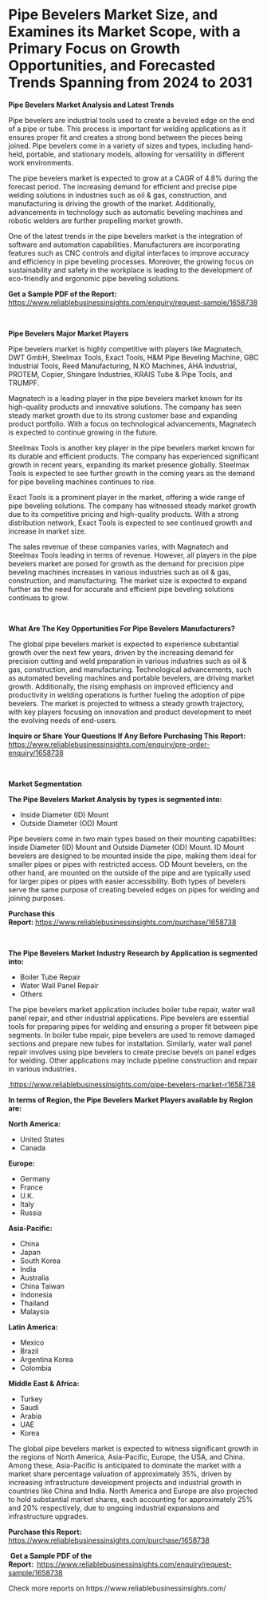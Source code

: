 <p><h1>Pipe Bevelers Market Size, and Examines its Market Scope, with a Primary Focus on Growth Opportunities, and Forecasted Trends Spanning from 2024 to 2031</h1></p><p><strong>Pipe Bevelers Market Analysis and Latest Trends</strong></p>
<p><p>Pipe bevelers are industrial tools used to create a beveled edge on the end of a pipe or tube. This process is important for welding applications as it ensures proper fit and creates a strong bond between the pieces being joined. Pipe bevelers come in a variety of sizes and types, including hand-held, portable, and stationary models, allowing for versatility in different work environments.</p><p>The pipe bevelers market is expected to grow at a CAGR of 4.8% during the forecast period. The increasing demand for efficient and precise pipe welding solutions in industries such as oil & gas, construction, and manufacturing is driving the growth of the market. Additionally, advancements in technology such as automatic beveling machines and robotic welders are further propelling market growth.</p><p>One of the latest trends in the pipe bevelers market is the integration of software and automation capabilities. Manufacturers are incorporating features such as CNC controls and digital interfaces to improve accuracy and efficiency in pipe beveling processes. Moreover, the growing focus on sustainability and safety in the workplace is leading to the development of eco-friendly and ergonomic pipe beveling solutions.</p></p>
<p><strong>Get a Sample PDF of the Report:&nbsp;</strong> <a href="https://www.reliablebusinessinsights.com/enquiry/request-sample/1658738">https://www.reliablebusinessinsights.com/enquiry/request-sample/1658738</a></p>
<p>&nbsp;</p>
<p><strong>Pipe Bevelers Major Market Players</strong></p>
<p><p>Pipe bevelers market is highly competitive with players like Magnatech, DWT GmbH, Steelmax Tools, Exact Tools, H&M Pipe Beveling Machine, GBC Industrial Tools, Reed Manufacturing, N.KO Machines, AHA Industrial, PROTEM, Copier, Shingare Industries, KRAIS Tube & Pipe Tools, and TRUMPF.</p><p>Magnatech is a leading player in the pipe bevelers market known for its high-quality products and innovative solutions. The company has seen steady market growth due to its strong customer base and expanding product portfolio. With a focus on technological advancements, Magnatech is expected to continue growing in the future.</p><p>Steelmax Tools is another key player in the pipe bevelers market known for its durable and efficient products. The company has experienced significant growth in recent years, expanding its market presence globally. Steelmax Tools is expected to see further growth in the coming years as the demand for pipe beveling machines continues to rise.</p><p>Exact Tools is a prominent player in the market, offering a wide range of pipe beveling solutions. The company has witnessed steady market growth due to its competitive pricing and high-quality products. With a strong distribution network, Exact Tools is expected to see continued growth and increase in market size.</p><p>The sales revenue of these companies varies, with Magnatech and Steelmax Tools leading in terms of revenue. However, all players in the pipe bevelers market are poised for growth as the demand for precision pipe beveling machines increases in various industries such as oil & gas, construction, and manufacturing. The market size is expected to expand further as the need for accurate and efficient pipe beveling solutions continues to grow.</p></p>
<p>&nbsp;</p>
<p><strong>What Are The Key Opportunities For Pipe Bevelers Manufacturers?</strong></p>
<p><p>The global pipe bevelers market is expected to experience substantial growth over the next few years, driven by the increasing demand for precision cutting and weld preparation in various industries such as oil & gas, construction, and manufacturing. Technological advancements, such as automated beveling machines and portable bevelers, are driving market growth. Additionally, the rising emphasis on improved efficiency and productivity in welding operations is further fueling the adoption of pipe bevelers. The market is projected to witness a steady growth trajectory, with key players focusing on innovation and product development to meet the evolving needs of end-users.</p></p>
<p><strong>Inquire or Share Your Questions If Any Before Purchasing This Report:</strong> <a href="https://www.reliablebusinessinsights.com/enquiry/pre-order-enquiry/1658738">https://www.reliablebusinessinsights.com/enquiry/pre-order-enquiry/1658738</a></p>
<p>&nbsp;</p>
<p><strong>Market Segmentation</strong></p>
<p><strong>The Pipe Bevelers Market Analysis by types is segmented into:</strong></p>
<p><ul><li>Inside Diameter (ID) Mount</li><li>Outside Diameter (OD) Mount</li></ul></p>
<p><p>Pipe bevelers come in two main types based on their mounting capabilities: Inside Diameter (ID) Mount and Outside Diameter (OD) Mount. ID Mount bevelers are designed to be mounted inside the pipe, making them ideal for smaller pipes or pipes with restricted access. OD Mount bevelers, on the other hand, are mounted on the outside of the pipe and are typically used for larger pipes or pipes with easier accessibility. Both types of bevelers serve the same purpose of creating beveled edges on pipes for welding and joining purposes.</p></p>
<p><strong>Purchase this Report:&nbsp;</strong><a href="https://www.reliablebusinessinsights.com/purchase/1658738">https://www.reliablebusinessinsights.com/purchase/1658738</a></p>
<p>&nbsp;</p>
<p><strong>The Pipe Bevelers Market Industry Research by Application is segmented into:</strong></p>
<p><ul><li>Boiler Tube Repair</li><li>Water Wall Panel Repair</li><li>Others</li></ul></p>
<p><p>The pipe bevelers market application includes boiler tube repair, water wall panel repair, and other industrial applications. Pipe bevelers are essential tools for preparing pipes for welding and ensuring a proper fit between pipe segments. In boiler tube repair, pipe bevelers are used to remove damaged sections and prepare new tubes for installation. Similarly, water wall panel repair involves using pipe bevelers to create precise bevels on panel edges for welding. Other applications may include pipeline construction and repair in various industries.</p></p>
<p><a href="https://www.reliablebusinessinsights.com/pipe-bevelers-market-r1658738">&nbsp;https://www.reliablebusinessinsights.com/pipe-bevelers-market-r1658738</a></p>
<p><strong>In terms of Region, the Pipe Bevelers Market Players available by Region are:</strong></p>
<p>
    <p> <strong> North America: </strong>
        <ul>
            <li>United States</li>
            <li>Canada</li>
        </ul>
        </p> 
    <p> <strong> Europe: </strong>
        <ul>
            <li>Germany</li>
            <li>France</li>
            <li>U.K.</li>
            <li>Italy</li>
            <li>Russia</li>
        </ul>
        </p> 
    <p> <strong> Asia-Pacific: </strong>
        <ul>
            <li>China</li>
            <li>Japan</li>
            <li>South Korea</li>
            <li>India</li>
            <li>Australia</li>
            <li>China Taiwan</li>
            <li>Indonesia</li>
            <li>Thailand</li>
            <li>Malaysia</li>
        </ul>
        </p> 
    <p> <strong> Latin America: </strong>
        <ul>
            <li>Mexico</li>
            <li>Brazil</li>
            <li>Argentina Korea</li>
            <li>Colombia</li>
        </ul>
        </p> 
    <p> <strong> Middle East & Africa: </strong>
        <ul>
            <li>Turkey</li>
            <li>Saudi</li>
            <li>Arabia</li>
            <li>UAE</li>
            <li>Korea</li>
        </ul>
    </p>
    </p>
<p><p>The global pipe bevelers market is expected to witness significant growth in the regions of North America, Asia-Pacific, Europe, the USA, and China. Among these, Asia-Pacific is anticipated to dominate the market with a market share percentage valuation of approximately 35%, driven by increasing infrastructure development projects and industrial growth in countries like China and India. North America and Europe are also projected to hold substantial market shares, each accounting for approximately 25% and 20% respectively, due to ongoing industrial expansions and infrastructure upgrades.</p></p>
<p><strong>Purchase this Report: </strong><a href="https://www.reliablebusinessinsights.com/purchase/1658738">https://www.reliablebusinessinsights.com/purchase/1658738</a></p>
<p>&nbsp;<strong>Get a Sample PDF of the Report:&nbsp;&nbsp;</strong><a href="https://www.reliablebusinessinsights.com/enquiry/request-sample/1658738">https://www.reliablebusinessinsights.com/enquiry/request-sample/1658738</a></p>
<p><strong></strong></p>
<p>Check more reports on https://www.reliablebusinessinsights.com/</p>